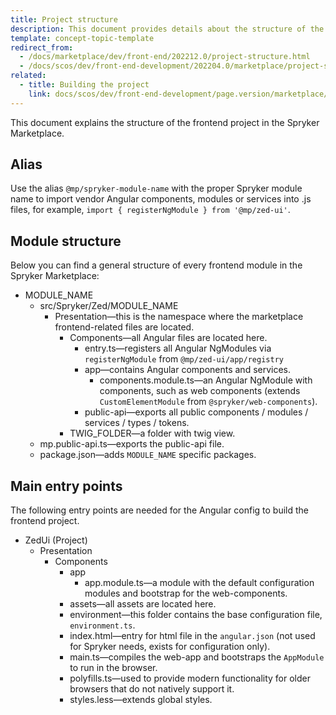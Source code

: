 ```yaml
---
title: Project structure
description: This document provides details about the structure of the frontend project in the Spryker Marketplace.
template: concept-topic-template
redirect_from:
  - /docs/marketplace/dev/front-end/202212.0/project-structure.html
  - /docs/scos/dev/front-end-development/202204.0/marketplace/project-structure.html
related:
  - title: Building the project
    link: docs/scos/dev/front-end-development/page.version/marketplace/building-the-merchant-portal-frontend.html
---
```


This document explains the structure of the frontend project in the Spryker Marketplace.

## Alias

Use the alias `@mp/spryker-module-name` with the proper Spryker module name to import vendor Angular components, modules or services into .js files, for example, `import { registerNgModule } from '@mp/zed-ui'`.

## Module structure

Below you can find a general structure of every frontend module in the Spryker Marketplace:

- MODULE_NAME
    - src/Spryker/Zed/MODULE_NAME
        - Presentation—this is the namespace where the marketplace frontend-related files are located.
            - Components—all Angular files are located here.
                - entry.ts—registers all Angular NgModules via `registerNgModule` from `@mp/zed-ui/app/registry`
                - app—contains Angular components and services.
                    - components.module.ts—an Angular NgModule with components, such as web components (extends `CustomElementModule` from `@spryker/web-components`).
                - public-api—exports all public components / modules / services / types / tokens.
            - TWIG_FOLDER—a folder with twig view.
    - mp.public-api.ts—exports the public-api file.
    - package.json—adds `MODULE_NAME` specific packages.

## Main entry points

The following entry points are needed for the Angular config to build the frontend project.

- ZedUi (Project)
    - Presentation
        - Components
            - app
                - app.module.ts—a module with the default configuration modules and bootstrap for the web-components.
            - assets—all assets are located here.
            - environment—this folder contains the base configuration file, `environment.ts`.
            - index.html—entry for html file in the `angular.json` (not used for Spryker needs, exists for configuration only).
            - main.ts—compiles the web-app and bootstraps the `AppModule` to run in the browser.
            - polyfills.ts—used to provide modern functionality for older browsers that do not natively support it.
            - styles.less—extends global styles.
